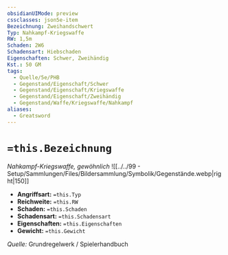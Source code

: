 ```yaml
---
obsidianUIMode: preview
cssclasses: json5e-item
Bezeichnung: Zweihandschwert
Typ: Nahkampf-Kriegswaffe
RW: 1,5m
Schaden: 2W6
Schadensart: Hiebschaden
Eigenschaften: Schwer, Zweihändig
Kst.: 50 GM
tags:
  - Quelle/5e/PHB
  - Gegenstand/Eigenschaft/Schwer
  - Gegenstand/Eigenschaft/Kriegswaffe
  - Gegenstand/Eigenschaft/Zweihändig
  - Gegenstand/Waffe/Kriegswaffe/Nahkampf
aliases:
  - Greatsword
---
```

# `=this.Bezeichnung`
*Nahkampf-Kriegswaffe, gewöhnlich*
![[../../99 - Setup/Sammlungen/Files/Bildersammlung/Symbolik/Gegenstände.webp|right|150]]

- **Angriffsart:** `=this.Typ`
- **Reichweite:** `=this.RW`
- **Schaden:** `=this.Schaden`
- **Schadensart:** `=this.Schadensart`
- **Eigenschaften:** `=this.Eigenschaften`
- **Gewicht:** `=this.Gewicht`

*Quelle:* Grundregelwerk / Spielerhandbuch